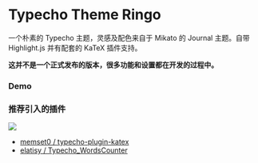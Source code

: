 # Typecho Theme Ringo

一个朴素的 Typecho 主题，灵感及配色来自于 Mikato 的 Journal 主题。自带 Highlight.js 并有配套的 KaTeX 插件支持。

**这并不是一个正式发布的版本，很多功能和设置都在开发的过程中。**
### Demo

### 推荐引入的插件

![](https://i.loli.net/2019/07/12/5d2870a9c84b067831.png)


* [memset0 / typecho-plugin-katex](https://github.com/memset0/typecho-plugin-katex)
* [elatisy / Typecho_WordsCounter](https://github.com/elatisy/Typecho_WordsCounter)         
